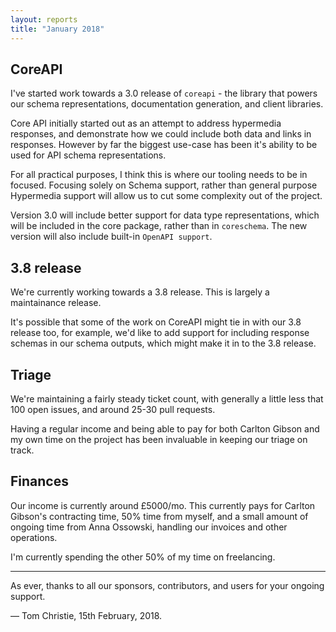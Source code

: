 ```yaml
---
layout: reports
title: "January 2018"
---
```


## CoreAPI

I've started work towards a 3.0 release of `coreapi` - the library that powers our schema representations, documentation generation, and client libraries.

Core API initially started out as an attempt to address hypermedia responses, and demonstrate how we could include both data and links in responses. However by far the biggest use-case has been it's ability to be used for API schema representations.

For all practical purposes, I think this is where our tooling needs to be in focused. Focusing solely on Schema support, rather than general purpose Hypermedia support will allow us to cut some complexity out of the project.

Version 3.0 will include better support for data type representations, which will be included in the core package, rather than in `coreschema`. The new version will also include built-in `OpenAPI support`.

## 3.8 release

We're currently working towards a 3.8 release. This is largely a maintainance release.

It's possible that some of the work on CoreAPI might tie in with our 3.8 release too, for example, we'd like to add support for including response schemas in our schema outputs, which might make it in to the 3.8 release.

## Triage

We're maintaining a fairly steady ticket count, with generally a little less that 100 open issues, and around 25-30 pull requests.

Having a regular income and being able to pay for both Carlton Gibson and my own time on the project has been invaluable in keeping our triage on track.

## Finances

Our income is currently around £5000/mo. This currently pays for Carlton Gibson's contracting time, 50% time from myself, and a small amount of ongoing time from Anna Ossowski, handling our invoices and other operations.

I'm currently spending the other 50% of my time on freelancing.

---

As ever, thanks to all our sponsors, contributors, and users for your ongoing support.

&mdash; Tom Christie, 15th February, 2018.
